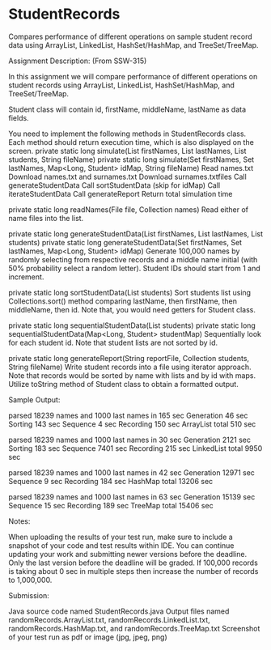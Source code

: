 # StudentRecords
Compares performance of different operations on sample student record data using ArrayList, LinkedList, HashSet/HashMap, and TreeSet/TreeMap.

Assignment Description: (From SSW-315)

In this assignment we will compare performance of different operations on student records using ArrayList, LinkedList, HashSet/HashMap, and TreeSet/TreeMap. 

Student class will contain id, firstName, middleName, lastName as data fields.
 

You need to implement the following methods in StudentRecords class. Each method should return execution time, which is also displayed on the screen.
private static long simulate(List<String> firstNames, List<String> lastNames, List<Student> students, String fileName)
private static long simulate(Set<String> firstNames, Set<String> lastNames, Map<Long, Student> idMap, String fileName)
Read names.txt Download names.txt  and surnames.txt Download surnames.txtfiles
Call generateStudentData 
Call sortStudentData (skip for idMap)
Call iterateStudentData
Call generateReport
Return total simulation time
 

private static long readNames(File file, Collection<String> names)
Read either of name files into the list.
 

private static long generateStudentData(List<String> firstNames, List<String> lastNames, List<Student> students)
private static long generateStudentData(Set<String> firstNames, Set<String> lastNames, Map<Long, Student> idMap)
Generate 100,000 names by randomly selecting from respective records and a middle name initial (with 50% probability select a random letter).
Student IDs should start from 1 and increment.
 

private static long sortStudentData(List<Student> students)
Sort students list using Collections.sort() method comparing lastName, then firstName, then middleName, then id. Note that, you would need getters for Student class.
 

private static long sequentialStudentData(List<Student> students)
private static long sequentialStudentData(Map<Long, Student> studentMap)
Sequentially look for each student id. Note that student lists are not sorted by id.
 

private static long generateReport(String reportFile, Collection<Student> students, String fileName)
Write student records into a file using iterator approach. Note that records would be sorted by name with lists and by id with maps.
Utilize toString method of Student class to obtain a formatted output.
 

Sample Output:

parsed 18239 names and 1000 last names in 165 sec 
Generation       46 sec
Sorting          143 sec 
Sequence         4 sec 
Recording        150 sec 
ArrayList total  510 sec 

parsed 18239 names and 1000 last names in 30 sec 
Generation       2121 sec
Sorting          183 sec 
Sequence         7401 sec 
Recording        215 sec 
LinkedList total 9950 sec 

parsed 18239 names and 1000 last names in 42 sec 
Generation       12971 sec
Sequence         9 sec 
Recording        184 sec 
HashMap total    13206 sec 

parsed 18239 names and 1000 last names in 63 sec 
Generation       15139 sec
Sequence         15 sec 
Recording        189 sec 
TreeMap total    15406 sec 
 

Notes:

When uploading the results of your test run, make sure to include a snapshot of your code and test results within IDE.
You can continue updating your work and submitting newer versions before the deadline. Only the last version before the deadline will be graded.
If 100,000 records is taking about 0 sec in multiple steps then increase the number of records to 1,000,000.
 

Submission:

Java source code named StudentRecords.java
Output files named randomRecords.ArrayList.txt, randomRecords.LinkedList.txt, randomRecords.HashMap.txt, and randomRecords.TreeMap.txt
Screenshot of your test run as pdf or image (jpg, jpeg, png)
